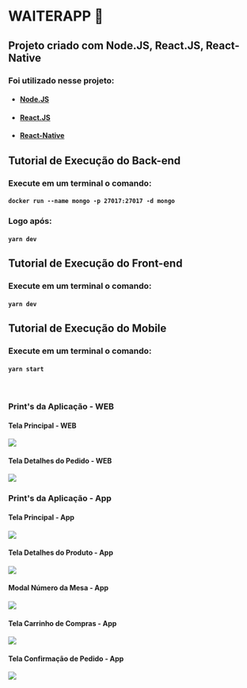 # WAITERAPP :wine_glass:

## Projeto criado com Node.JS, React.JS, React-Native

### Foi utilizado nesse projeto:

* #### [Node.JS](https://nodejs.org/en/)
* #### [React.JS](https://reactjs.org/)
* #### [React-Native](https://reactnative.dev/)

## Tutorial de Execução do Back-end

### Execute em um terminal o comando:

#### `docker run --name mongo -p 27017:27017 -d mongo`

### Logo após:

#### `yarn dev`

## Tutorial de Execução do Front-end

### Execute em um terminal o comando:

#### `yarn dev`

## Tutorial de Execução do Mobile

### Execute em um terminal o comando:

#### `yarn start`

<br/>

### Print's da Aplicação - WEB

#### Tela Principal - WEB

<img src="/products-images/home-fe.png"/>



#### Tela Detalhes do Pedido - WEB

<img src="/products-images/order-details-fe.png"/>



### Print's da Aplicação - App

#### Tela Principal - App

<img src="/products-images/home-app.png"/>



#### Tela Detalhes do Produto - App

<img src="/products-images/product-details-app.png"/>



#### Modal Número da Mesa - App

<img src="/products-images/table-number.png"/>



#### Tela Carrinho de Compras - App

<img src="/products-images/table-cart.png"/>



#### Tela Confirmação de Pedido - App

<img src="/products-images/order-confirmed.png"/>
